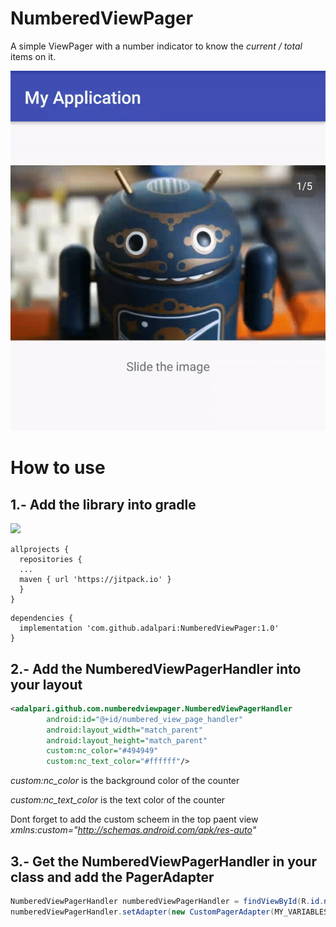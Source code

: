 # NumberedViewPager

A simple ViewPager with a number indicator to know the _current / total_ items on it.

![demo gif](https://raw.githubusercontent.com/adalpari/NumberedViewPager/master/media/demo.gif)

# How to use

## 1.- Add the library into gradle

[![](https://jitpack.io/v/adalpari/NumberedViewPager.svg)](https://jitpack.io/#adalpari/NumberedViewPager)

```
allprojects {
  repositories {
  ...
  maven { url 'https://jitpack.io' }
  }
}
```

```
dependencies {
  implementation 'com.github.adalpari:NumberedViewPager:1.0'
}
```

## 2.- Add the NumberedViewPagerHandler into your layout

```xml
<adalpari.github.com.numberedviewpager.NumberedViewPagerHandler
        android:id="@+id/numbered_view_page_handler"
        android:layout_width="match_parent"
        android:layout_height="match_parent"
        custom:nc_color="#494949"
        custom:nc_text_color="#ffffff"/>
```

_custom:nc_color_ is the background color of the counter

_custom:nc_text_color_ is the text color of the counter

Dont forget to add the custom scheem in the top paent view _xmlns:custom="http://schemas.android.com/apk/res-auto"_

## 3.- Get the NumberedViewPagerHandler in your class and add the PagerAdapter

```java
NumberedViewPagerHandler numberedViewPagerHandler = findViewById(R.id.numbered_view_page_handler);
numberedViewPagerHandler.setAdapter(new CustomPagerAdapter(MY_VARIABLES));
```

